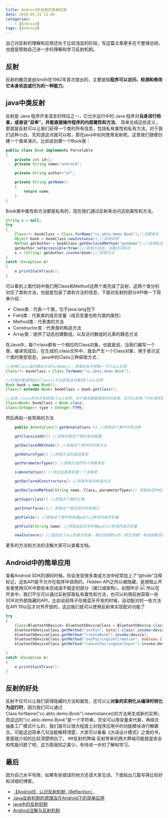 ```yaml
---
title: Android中反射的简单应用
date: 2016.05.31 13:06
categories: 
    - [Android]
tags: [Android]
---
```

自己对反射的理解和应用还处于比较浅显的阶段，写这篇文章更多在于整理总结，也就是帮助自己进一步的理解和学习反射机制。

## 反射
反射的概念是由Smith在1982年首次提出的，主要是指**程序可以访问、检测和修改它本身状态或行为的一种能力**。
## java中类反射
反射是 Java 程序开发语言的特征之一，它允许运行中的 Java 程序对**自身进行检查，或者说“自审”，并能直接操作程序的内部属性和方法**。
简单总结这些定义，那就是反射可以让我们获得一个类的所有信息，包括私有属性和私有方法，对于我们这种小白，先知道这点就可以啦，那在java中如何使用发射呢。这里我们随便创建一个类来演示。比如说创建一个Book类：
``` java
public class Book implements Parcelable
{
    private int id=1;
    private String name="android";

    private String author="wf";

    private String getName()
    {
        return name;
    }
}
```
<!-- more -->
Book类中属性和方法都是私有的，现在我们通过反射来访问这些属性和方法。
``` java
String s = null;
try
{
    Class<?> bookClass = Class.forName("cc.abto.demo.Book");//完整类名
    Object book = bookClass.newInstance();//获得实例
    Method getAuthor = bookClass.getDeclaredMethod("getName");//获得私有方法
    getAuthor.setAccessible(true);//调用方法前，设置访问标志
    s = (String) getAuthor.invoke(book);//使用方法
}
catch (Exception e)
{
    e.printStackTrace();
}
```
可以看到上面代码中我们用Class和Method这两个类完成了反射，这两个类分别对应了类和方法，也就是包装了类和方法的信息，下面对反射的部分API做一下简单介绍：

 -  Class类：代表一个类，位于java.lang包下
 -  Field类：代表类的成员变量（成员变量也称为类的属性）
 -  Method类：代表类的方法
 -  Constructor类：代表类的构造方法
 -  Array类：提供了动态创建数组，以及访问数组的元素的静态方法

在Java中，每个class都有一个相应的Class对象。也就是说，当我们编写一个类，编译完成后，在生成的.class文件中，就会产生一个Class对象，用于表示这个类的类型信息。 java中的Class三种获取方式：
``` java
//使用Class类的静态方法forName()，用类的名字获取一个Class实例
Class<?> bookClass = Class.forName("cc.abto.demo.Book");

//利用对象调用getClass()方法获取该对象的Class实例
Book book = new Book();
Class<? extends Book> bookClass = book.getClass();

//运用.class的方式来获取Class实例，对于基本数据类型的封装类，还可以采用.TYPE来获取相对应的基本数据类型的Class实例
Class<Book> bookClass = Book.class;
Class<Integer> type = Integer.TYPE;
```
然后再贴一些常用的方法
``` java
    public Annotation[] getAnnotations () //获取这个类中所有注解

    getClassLoader() //获取加载这个类的类加载器

    getDeclaredMethods() //获取这个类中的所有方法

    getReturnType() //获取方法的返回类型

    getParameterTypes() //获取方法的传入参数类型

    isAnnotation() //测试这类是否是一个注解类

    getDeclaredConstructors() //获取所有的构造方法

    getDeclaredMethod(String name, Class… parameterTypes)// 获取指定的构造方法（参数：参数类型.class）

    getSuperclass() //获取这个类的父类

    getInterfaces()// 获取这个类实现的所有接口

    getFields() //获取这个类中所有被public修饰的成员变量

    getField(String name) //获取指定名字的被public修饰的成员变量

    newInstance() //返回此Class所表示的类，通过调用默认的（即无参数）构造函数创建的一个新实例
```
更多的方法和方法的注解大家可以查看文档。

## Android中的简单应用
查看Android SDK的源码时候。你会发现很多类或方法中经常加上了“@hide”注释标记，这些API是不允许在程序中调用的。Hidden API之所以被隐藏，是想阻止开发者使用SDK中那些未完成或不稳定的部分（接口或架构）。如图所示
![](http://upload-images.jianshu.io/upload_images/2099385-bd4c9f5f72fac178.png?imageMogr2/auto-orient/strip%7CimageView2/2/w/1240)
所以在开发中，我们不仅可以通过反射获取私有属性和方法，也可以利用反射获取一些SDK对外部隐藏的API，比如说前阵子在做蓝牙开发的时候，自动配对的一些方法在API 19以后才对外开放的，这边我们就可以使用反射来实现配对功能了
``` java
try
{
    Class<BluetoothDevice> bluetoothDeviceClass = BluetoothDevice.class;
    bluetoothDeviceClass.getMethod("setPin", byte[].class).invoke(device, "1234".getBytes());
    bluetoothDeviceClass.getMethod("createBond").invoke(device);
    bluetoothDeviceClass.getMethod("setPairingConfirmation", boolean.class).invoke(device, true);
    bluetoothDeviceClass.getMethod("cancelPairingUserInput").invoke(device);

}
catch (Exception e)
{
    e.printStackTrace();
}
```
## 反射的好处
反射不仅可以让我们获得隐藏的方法和属性，还可以让**对象的实例化从编译时转化为运行时**，因为我们可以通过Class.forName("cc.abto.demo.Book").newInstance()的方法来生成新的实例，而这边的"cc.abto.demo.Book"是一个字符串，完全可以用变量来代替，再结合抽象工厂模式什么的，我们就可以很大程度上对程序应用中的功能模块进行解耦合。可能这边简单几句没能解释清楚，大家可以看看《大话设计模式》之类的书，里面就介绍的比较清楚明白了。
##反射的弊端
反射带来的两大弊端可能就是安全和性能问题了吧，这方面我知之甚少，有待进一步的了解和学习。
## 最后
因为自己水平有限，如果有些错误的地方还请大家见谅。下面贴出几篇写得比较好和详细的博客。
- [【Android】 认识反射机制（Reflection）](http://blog.qiji.tech/archives/4374)
- [Java反射机制的原理及在Android下的简单应用](http://www.cnblogs.com/crazypebble/archive/2011/04/13/2014582.html)
- [java中的反射机制](http://zlb1986.iteye.com/blog/937781)
- [Android注解与反射机制](http://efany.github.io/2016/04/02/Android%E6%B3%A8%E8%A7%A3%E4%B8%8E%E5%8F%8D%E5%B0%84%E6%9C%BA%E5%88%B6/)
